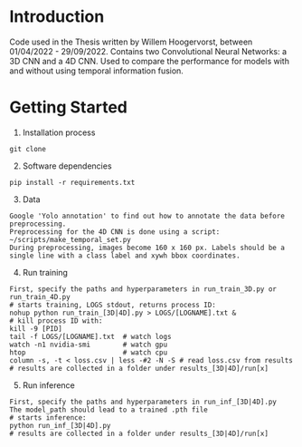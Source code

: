 # Introduction 
Code used in the Thesis written by Willem Hoogervorst, between 01/04/2022 - 29/09/2022.
Contains two Convolutional Neural Networks: a 3D CNN and a 4D CNN.
Used to compare the performance for models with and without using temporal information fusion.

# Getting Started
1.	Installation process
```
git clone
```
2.	Software dependencies
```
pip install -r requirements.txt
```
3.  Data
```
Google 'Yolo annotation' to find out how to annotate the data before preprocessing.
Preprocessing for the 4D CNN is done using a script: ~/scripts/make_temporal_set.py
During preprocessing, images become 160 x 160 px. Labels should be a single line with a class label and xywh bbox coordinates.
```

4.  Run training
```
First, specify the paths and hyperparameters in run_train_3D.py or run_train_4D.py
# starts training, LOGS stdout, returns process ID:
nohup python run_train_[3D|4D].py > LOGS/[LOGNAME].txt &
# kill process ID with: 
kill -9 [PID]
tail -f LOGS/[LOGNAME].txt  # watch logs
watch -n1 nvidia-smi        # watch gpu
htop                        # watch cpu
column -s, -t < loss.csv | less -#2 -N -S # read loss.csv from results
# results are collected in a folder under results_[3D|4D]/run[x]
```

5.  Run inference
```
First, specify the paths and hyperparameters in run_inf_[3D|4D].py
The model_path should lead to a trained .pth file
# starts inference:
python run_inf_[3D|4D].py
# results are collected in a folder under results_[3D|4D]/run[x]
```
